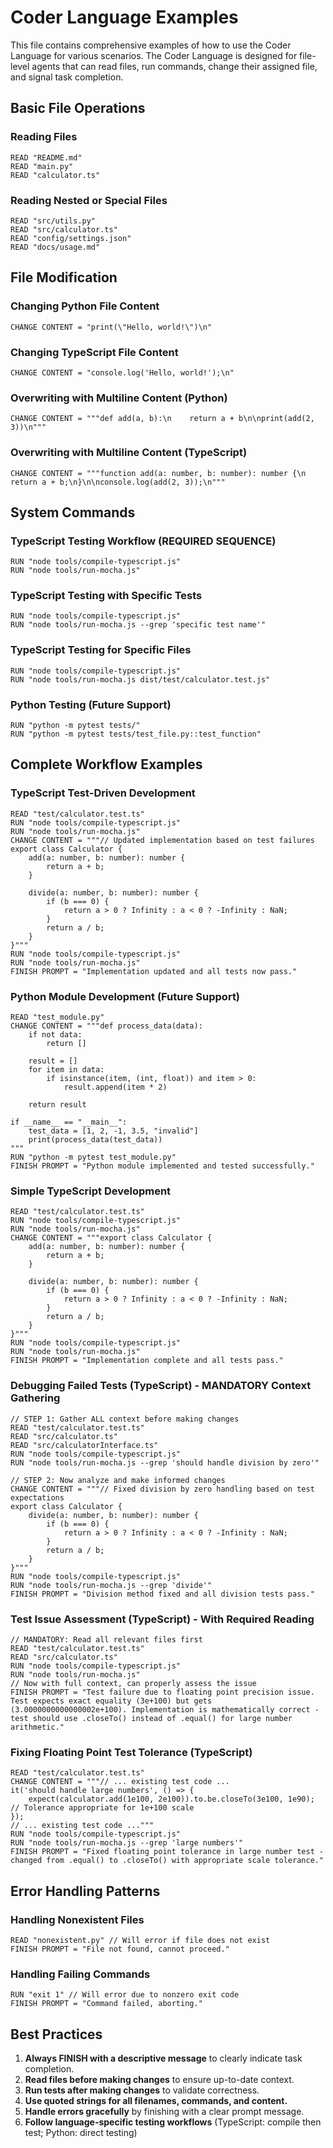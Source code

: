 # Coder Language Examples

This file contains comprehensive examples of how to use the Coder Language for various scenarios. The Coder Language is designed for file-level agents that can read files, run commands, change their assigned file, and signal task completion.

## Basic File Operations

### Reading Files
```
READ "README.md"
READ "main.py"
READ "calculator.ts"
```

### Reading Nested or Special Files
```
READ "src/utils.py"
READ "src/calculator.ts"
READ "config/settings.json"
READ "docs/usage.md"
```

## File Modification

### Changing Python File Content
```
CHANGE CONTENT = "print(\"Hello, world!\")\n"
```

### Changing TypeScript File Content
```
CHANGE CONTENT = "console.log('Hello, world!');\n"
```

### Overwriting with Multiline Content (Python)
```
CHANGE CONTENT = """def add(a, b):\n    return a + b\n\nprint(add(2, 3))\n"""
```

### Overwriting with Multiline Content (TypeScript)
```
CHANGE CONTENT = """function add(a: number, b: number): number {\n    return a + b;\n}\n\nconsole.log(add(2, 3));\n"""
```

## System Commands

### TypeScript Testing Workflow (REQUIRED SEQUENCE)
```
RUN "node tools/compile-typescript.js"
RUN "node tools/run-mocha.js"
```

### TypeScript Testing with Specific Tests
```
RUN "node tools/compile-typescript.js"
RUN "node tools/run-mocha.js --grep 'specific test name'"
```

### TypeScript Testing for Specific Files
```
RUN "node tools/compile-typescript.js"
RUN "node tools/run-mocha.js dist/test/calculator.test.js"
```

### Python Testing (Future Support)
```
RUN "python -m pytest tests/"
RUN "python -m pytest tests/test_file.py::test_function"
```

## Complete Workflow Examples

### TypeScript Test-Driven Development
```
READ "test/calculator.test.ts"
RUN "node tools/compile-typescript.js"
RUN "node tools/run-mocha.js"
CHANGE CONTENT = """// Updated implementation based on test failures
export class Calculator {
    add(a: number, b: number): number {
        return a + b;
    }
    
    divide(a: number, b: number): number {
        if (b === 0) {
            return a > 0 ? Infinity : a < 0 ? -Infinity : NaN;
        }
        return a / b;
    }
}"""
RUN "node tools/compile-typescript.js"
RUN "node tools/run-mocha.js"
FINISH PROMPT = "Implementation updated and all tests now pass."
```

### Python Module Development (Future Support)
```
READ "test_module.py"
CHANGE CONTENT = """def process_data(data):
    if not data:
        return []
    
    result = []
    for item in data:
        if isinstance(item, (int, float)) and item > 0:
            result.append(item * 2)
    
    return result

if __name__ == "__main__":
    test_data = [1, 2, -1, 3.5, "invalid"]
    print(process_data(test_data))
"""
RUN "python -m pytest test_module.py"
FINISH PROMPT = "Python module implemented and tested successfully."
```

### Simple TypeScript Development
```
READ "test/calculator.test.ts"
RUN "node tools/compile-typescript.js"
RUN "node tools/run-mocha.js"
CHANGE CONTENT = """export class Calculator {
    add(a: number, b: number): number {
        return a + b;
    }
    
    divide(a: number, b: number): number {
        if (b === 0) {
            return a > 0 ? Infinity : a < 0 ? -Infinity : NaN;
        }
        return a / b;
    }
}"""
RUN "node tools/compile-typescript.js"
RUN "node tools/run-mocha.js"
FINISH PROMPT = "Implementation complete and all tests pass."
```

### Debugging Failed Tests (TypeScript) - MANDATORY Context Gathering
```
// STEP 1: Gather ALL context before making changes
READ "test/calculator.test.ts"
READ "src/calculator.ts" 
READ "src/calculatorInterface.ts"
RUN "node tools/compile-typescript.js"
RUN "node tools/run-mocha.js --grep 'should handle division by zero'"

// STEP 2: Now analyze and make informed changes
CHANGE CONTENT = """// Fixed division by zero handling based on test expectations
export class Calculator {
    divide(a: number, b: number): number {
        if (b === 0) {
            return a > 0 ? Infinity : a < 0 ? -Infinity : NaN;
        }
        return a / b;
    }
}"""
RUN "node tools/compile-typescript.js"
RUN "node tools/run-mocha.js --grep 'divide'"
FINISH PROMPT = "Division method fixed and all division tests pass."
```

### Test Issue Assessment (TypeScript) - With Required Reading
```
// MANDATORY: Read all relevant files first
READ "test/calculator.test.ts"
READ "src/calculator.ts"
RUN "node tools/compile-typescript.js"
RUN "node tools/run-mocha.js"
// Now with full context, can properly assess the issue
FINISH PROMPT = "Test failure due to floating point precision issue. Test expects exact equality (3e+100) but gets (3.0000000000000002e+100). Implementation is mathematically correct - test should use .closeTo() instead of .equal() for large number arithmetic."
```

### Fixing Floating Point Test Tolerance (TypeScript)
```
READ "test/calculator.test.ts"
CHANGE CONTENT = """// ... existing test code ...
it('should handle large numbers', () => {
    expect(calculator.add(1e100, 2e100)).to.be.closeTo(3e100, 1e90); // Tolerance appropriate for 1e+100 scale
});
// ... existing test code ..."""
RUN "node tools/compile-typescript.js"
RUN "node tools/run-mocha.js --grep 'large numbers'"
FINISH PROMPT = "Fixed floating point tolerance in large number test - changed from .equal() to .closeTo() with appropriate scale tolerance."
```

## Error Handling Patterns

### Handling Nonexistent Files
```
READ "nonexistent.py" // Will error if file does not exist
FINISH PROMPT = "File not found, cannot proceed."
```

### Handling Failing Commands
```
RUN "exit 1" // Will error due to nonzero exit code
FINISH PROMPT = "Command failed, aborting."
```

## Best Practices

1. **Always FINISH with a descriptive message** to clearly indicate task completion.
2. **Read files before making changes** to ensure up-to-date context.
3. **Run tests after making changes** to validate correctness.
4. **Use quoted strings for all filenames, commands, and content.**
5. **Handle errors gracefully** by finishing with a clear prompt message.
6. **Follow language-specific testing workflows** (TypeScript: compile then test; Python: direct testing) 